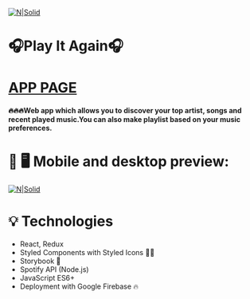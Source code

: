 [![N|Solid](https://imgur.com/1uUC97E.png)](https://playitagain.web.app/)
# 🎧Play It Again🎧

# [APP PAGE](https://playitagain.web.app/)

#### 🔥🔥🔥Web app which allows you to discover your top artist, songs and recent played music.You can also make playlist based on your music preferences.

# 📱 🖥 Mobile and desktop preview:
[![N|Solid](https://imgur.com/9ihuC3T.png)](https://playitagain.web.app/)

# 💡 Technologies
- React, Redux
- Styled Components with Styled Icons 💅🏼
- Storybook 📕
- Spotify API (Node.js)
- JavaScript ES6+
- Deployment with Google Firebase 🔥
